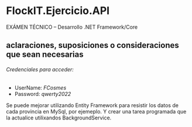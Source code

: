 # FlockIT.Ejercicio.API
EXÁMEN TÉCNICO – Desarrollo .NET Framework/Core

## aclaraciones, suposiciones o consideraciones que sean necesarias

###### Credenciales para acceder:
 - UserName: *FCosmes*
 - Password: *qwerty2022*
   
Se puede mejorar utilizando Entity Framework para resistir los datos de cada provincia en MySql, por ejemeplo. Y crear una tarea programada que la actualice utilixandos BackgroundService.
